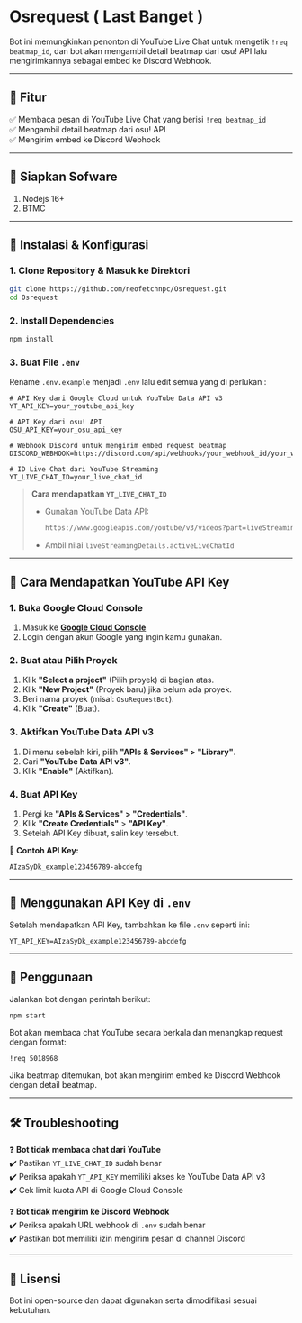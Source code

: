 # Osrequest ( Last Banget )

Bot ini memungkinkan penonton di YouTube Live Chat untuk mengetik `!req beatmap_id`, dan bot akan mengambil detail beatmap dari osu! API lalu mengirimkannya sebagai embed ke Discord Webhook.  

---

## 📌 Fitur  
✅ Membaca pesan di YouTube Live Chat yang berisi `!req beatmap_id`  
✅ Mengambil detail beatmap dari osu! API  
✅ Mengirim embed ke Discord Webhook  

---

## 🛑 Siapkan Sofware
1. Nodejs 16+
2. BTMC

---

## 🚀 Instalasi & Konfigurasi  

### 1. Clone Repository & Masuk ke Direktori  
```sh
git clone https://github.com/neofetchnpc/Osrequest.git
cd Osrequest
```

### 2. Install Dependencies  
```sh
npm install
```

### 3. Buat File `.env`  
Rename `.env.example` menjadi `.env` lalu edit semua yang di perlukan :  
```env
# API Key dari Google Cloud untuk YouTube Data API v3
YT_API_KEY=your_youtube_api_key

# API Key dari osu! API
OSU_API_KEY=your_osu_api_key

# Webhook Discord untuk mengirim embed request beatmap
DISCORD_WEBHOOK=https://discord.com/api/webhooks/your_webhook_id/your_webhook_token

# ID Live Chat dari YouTube Streaming
YT_LIVE_CHAT_ID=your_live_chat_id
```

> **Cara mendapatkan `YT_LIVE_CHAT_ID`**  
> - Gunakan YouTube Data API:  
>   ```sh
>   https://www.googleapis.com/youtube/v3/videos?part=liveStreamingDetails&id=VIDEO_ID&key=YT_API_KEY
>   ```
> - Ambil nilai `liveStreamingDetails.activeLiveChatId`  

---

## **🔑 Cara Mendapatkan YouTube API Key**  

### **1. Buka Google Cloud Console**  
1. Masuk ke **[Google Cloud Console](https://console.cloud.google.com/)**  
2. Login dengan akun Google yang ingin kamu gunakan.  

### **2. Buat atau Pilih Proyek**  
1. Klik **"Select a project"** (Pilih proyek) di bagian atas.  
2. Klik **"New Project"** (Proyek baru) jika belum ada proyek.  
3. Beri nama proyek (misal: `OsuRequestBot`).  
4. Klik **"Create"** (Buat).  

### **3. Aktifkan YouTube Data API v3**  
1. Di menu sebelah kiri, pilih **"APIs & Services" > "Library"**.  
2. Cari **"YouTube Data API v3"**.  
3. Klik **"Enable"** (Aktifkan).  

### **4. Buat API Key**  
1. Pergi ke **"APIs & Services" > "Credentials"**.  
2. Klik **"Create Credentials"** > **"API Key"**.  
3. Setelah API Key dibuat, salin key tersebut.  

**🔹 Contoh API Key:**  
```
AIzaSyDk_example123456789-abcdefg
```

---

## **📌 Menggunakan API Key di `.env`**
Setelah mendapatkan API Key, tambahkan ke file `.env` seperti ini:  
```env
YT_API_KEY=AIzaSyDk_example123456789-abcdefg
```

---

## 📜 Penggunaan  
Jalankan bot dengan perintah berikut:  
```sh
npm start
```

Bot akan membaca chat YouTube secara berkala dan menangkap request dengan format:  
```
!req 5018968
```

Jika beatmap ditemukan, bot akan mengirim embed ke Discord Webhook dengan detail beatmap.  

---

## 🛠 Troubleshooting  
❓ **Bot tidak membaca chat dari YouTube**  
✔️ Pastikan `YT_LIVE_CHAT_ID` sudah benar  
✔️ Periksa apakah `YT_API_KEY` memiliki akses ke YouTube Data API v3  
✔️ Cek limit kuota API di Google Cloud Console  

❓ **Bot tidak mengirim ke Discord Webhook**  
✔️ Periksa apakah URL webhook di `.env` sudah benar  
✔️ Pastikan bot memiliki izin mengirim pesan di channel Discord  

---

## 📜 Lisensi  
Bot ini open-source dan dapat digunakan serta dimodifikasi sesuai kebutuhan.  
